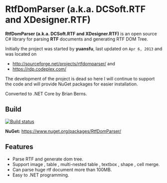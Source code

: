 # RtfDomParser (a.k.a. DCSoft.RTF and XDesigner.RTF) 
**RtfDomParser (a.k.a. DCSoft.RTF and XDesigner.RTF)** is an open source C# library for parsing **RTF** documents and generating RTF DOM Tree.

Initially the project was started by **yuansfu**, last updated on `Apr 6, 2013` and was located on
- http://sourceforge.net/projects/rtfdomparser/ and
- https://rdp.codeplex.com/

The development of the project is dead so here I will continue to support the code and will provide NuGet packages for easier installation.

Converted to .NET Core by Brian Berns.

## Build

[![Build status](https://ci.appveyor.com/api/projects/status/ts22h5vdkjej9j25?svg=true)](https://ci.appveyor.com/project/NikolayIT/rtfdomparser)

**NuGet:** https://www.nuget.org/packages/RtfDomParser/

## Features
* Parse RTF and generate dom tree.
* Support image , table , multi-nested table , textbox , shape , cell merge.
* Can parse huge rtf document more than 100MB.
* Easy to .NET programming.
